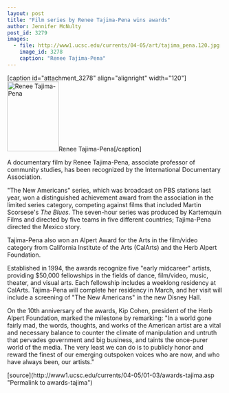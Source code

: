 ```yaml
---
layout: post
title: "Film series by Renee Tajima-Pena wins awards"
author: Jennifer McNulty
post_id: 3279
images:
  - file: http://www1.ucsc.edu/currents/04-05/art/tajima_pena.120.jpg
    image_id: 3278
    caption: "Renee Tajima-Pena"
---
```


[caption id="attachment_3278" align="alignright" width="120"]<a href="http://localhost/mysite/wp-content/uploads/2005/01/tajima_pena.120.jpg"><img class="size-full wp-image-3278" src="http://localhost/mysite/wp-content/uploads/2005/01/tajima_pena.120.jpg" alt="Renee Tajima-Pena" width="120" height="162" /></a>Renee Tajima-Pena[/caption]
<a name="content" id="content"></a>
<p>
  A documentary film by Renee Tajima-Pena, associate professor of community studies, has been recognized by the International Documentary Association.
</p>
<p>
  "The New Americans" series, which was broadcast on PBS stations last year, won a distinguished achievement award from the association in the limited series category, competing against films that included Martin Scorsese's <i>The Blues.</i> The seven-hour series was produced by Kartemquin Films and directed by five teams in five different countries; Tajima-Pena directed the Mexico story.
</p>
<p>
  Tajima-Pena also won an Alpert Award for the Arts in the film/video category from California Institute of the Arts (CalArts) and the Herb Alpert Foundation.<br>
</p>
<p>
  Established in 1994, the awards recognize five "early midcareer" artists, providing $50,000 fellowships in the fields of dance, film/video, music, theater, and visual arts. Each fellowship includes a weeklong residency at CalArts. Tajima-Pena will complete her residency in March, and her visit will include a screening of "The New Americans" in the new Disney Hall.
</p>
<p>
  On the 10th anniversary of the awards, Kip Cohen, president of the Herb Alpert Foundation, marked the milestone by remarking: "In a world gone fairly mad, the words, thoughts, and works of the American artist are a vital and necessary balance to counter the climate of manipulation and untruth that pervades government and big business, and taints the once-purer world of the media. The very least we can do is to publicly honor and reward the finest of our emerging outspoken voices who are now, and who have always been, our artists."
</p>
[source](http://www1.ucsc.edu/currents/04-05/01-03/awards-tajima.asp "Permalink to awards-tajima")
